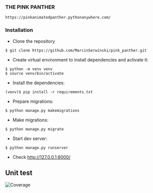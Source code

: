 ### THE PINK PANTHER 
```https://pinkanimatedpanther.pythonanywhere.com/```

### Installation
* Clone the repository 
```
$ git clone https://github.com/MarcinSerwinski/pink_panther.git
```
* Create virtual environment to install dependencies and activate it:
```
$ python -m venv venv
$ source venv/bin/activate
```
* Install the dependencies:
```
(venv)$ pip install -r requirements.txt
```
* Prepare migrations:
```
$ python manage.py makemigrations
```
* Make migrations:
```
$ python manage.py migrate
```
* Start dev server:
```
$ python manage.py runserver
```
* Check http://127.0.0.1:8000/

## Unit test
![Coverage](static/images/readme/coverage.png)


